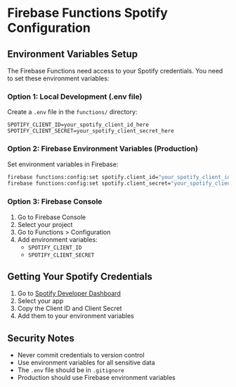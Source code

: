 # Firebase Functions Spotify Configuration

## Environment Variables Setup

The Firebase Functions need access to your Spotify credentials. You need to set these environment variables:

### Option 1: Local Development (.env file)
Create a `.env` file in the `functions/` directory:
```env
SPOTIFY_CLIENT_ID=your_spotify_client_id_here
SPOTIFY_CLIENT_SECRET=your_spotify_client_secret_here
```

### Option 2: Firebase Environment Variables (Production)
Set environment variables in Firebase:
```bash
firebase functions:config:set spotify.client_id="your_spotify_client_id"
firebase functions:config:set spotify.client_secret="your_spotify_client_secret"
```

### Option 3: Firebase Console
1. Go to Firebase Console
2. Select your project
3. Go to Functions > Configuration
4. Add environment variables:
   - `SPOTIFY_CLIENT_ID`
   - `SPOTIFY_CLIENT_SECRET`

## Getting Your Spotify Credentials

1. Go to [Spotify Developer Dashboard](https://developer.spotify.com/dashboard)
2. Select your app
3. Copy the Client ID and Client Secret
4. Add them to your environment variables

## Security Notes

- Never commit credentials to version control
- Use environment variables for all sensitive data
- The `.env` file should be in `.gitignore`
- Production should use Firebase environment variables

